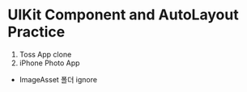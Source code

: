 # UIKit Component and AutoLayout Practice

1. Toss App clone
2. iPhone Photo App


- ImageAsset 폴더 ignore

